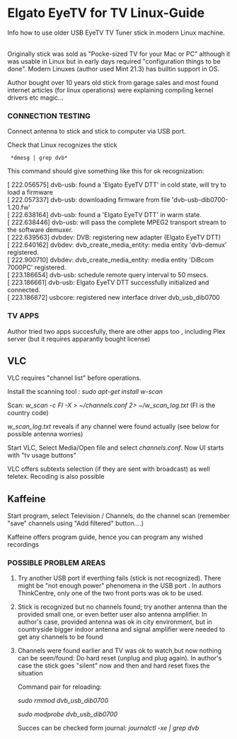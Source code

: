# Elgato EyeTV for TV Linux-Guide

Info how to use older USB EyeTV TV Tuner stick in modern Linux machine.
<br>
<br>

Originally stick was sold as "Pocke-sized TV for your Mac or PC" although  it was usable in Linux but in early days required "configuration things to be done". Modern Linuxes (author used Mint 21.3) has builtin support in OS.

Author bought over 10 years old stick from garage sales and most found internet articles (for linux operations) were explaining compiling kernel drivers etc magic...

### CONNECTION TESTING

Connect antenna to stick and stick to computer via USB port.

Check that Linux recognizes the stick

     *dmesg | grep dvb*

This command should give something like this for ok recognization:


[  222.056575] dvb-usb: found a 'Elgato EyeTV DTT' in cold state, will try to load a firmware<br>
[  222.057337] dvb-usb: downloading firmware from file 'dvb-usb-dib0700-1.20.fw'<br>
[  222.638164] dvb-usb: found a 'Elgato EyeTV DTT' in warm state.<br>
[  222.638446] dvb-usb: will pass the complete MPEG2 transport stream to the software demuxer.<br>
[  222.639563] dvbdev: DVB: registering new adapter (Elgato EyeTV DTT)<br>
[  222.640162] dvbdev: dvb_create_media_entity: media entity 'dvb-demux' registered.<br>
[  222.900710] dvbdev: dvb_create_media_entity: media entity 'DiBcom 7000PC' registered.<br>
[  223.186654] dvb-usb: schedule remote query interval to 50 msecs.<br>
[  223.186661] dvb-usb: Elgato EyeTV DTT successfully initialized and connected.<br>
[  223.186872] usbcore: registered new interface driver dvb_usb_dib0700<br>


### TV APPS

Author tried two apps succesfully, there are other apps too , including Plex server (but it requires apparantly bought license)

## VLC

VLC requires "channel list" before operations.

Install the scanning tool : *sudo apt-get install w-scan*

Scan: *w_scan -c FI -X > ~/channels.conf 2> ~/w_scan_log.txt*             (FI is the country code)

*w_scan_log.txt* reveals if any channel were found actually (see below for possible antenna worries)


Start VLC, Select Media/Open file and select *channels.conf*. Now UI starts with "tv usage buttons"

VLC offers subtexts selection (if they are sent with broadcast) as well teletex. Recoding is also possible


## Kaffeine

Start program, select Television / Channels, do the channel scan (remember "save" channels using "Add filtered" button....)

Kaffeine offers program guide, hence you can program any wished recordings


### POSSIBLE PROBLEM AREAS

1) Try another USB port if everthing fails (stick is  not recognized). There might be "not enough power" phenomena in the USB port . In authors ThinkCentre, only one of the two front ports was ok to be used.

2) Stick is recognized but no channels found; try another antenna than the provided small one, or even better user also antenna amplifier. In author's case, provided antenna was ok in city environment, but in countryside bigger indoor antenna and signal amplifier were needed to get any channels to be found

3) Channels were found earlier and TV was ok to watch,but now nothing can be seen/found: Do hard reset (unplug and plug again). In author's case the stick goes "silent" now and then and hard reset fixes the situation

    Command pair for reloading:

    *sudo rmmod dvb_usb_dib0700*
    
    *sudo modprobe dvb_usb_dib0700*

    Succes can be checked form journal: *journalctl -xe | grep dvb*











